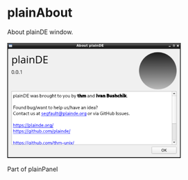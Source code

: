 # plainAbout

About plainDE window. <br><br>
<img src="about.png" width=400 height=266>

Part of plainPanel

